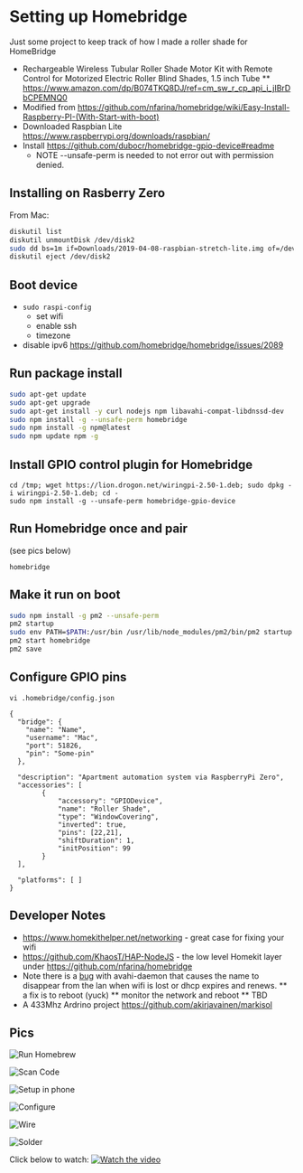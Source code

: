 

# Setting up Homebridge

Just some project to keep track of how I made a roller shade for HomeBridge

* Rechargeable Wireless Tubular Roller Shade Motor Kit with Remote Control for Motorized Electric Roller Blind Shades, 1.5 inch Tube 
** https://www.amazon.com/dp/B074TKQ8DJ/ref=cm_sw_r_cp_api_i_jIBrDbCPEMNQ0
* Modified from https://github.com/nfarina/homebridge/wiki/Easy-Install-Raspberry-PI-(With-Start-with-boot)
* Downloaded Raspbian Lite https://www.raspberrypi.org/downloads/raspbian/
* Install https://github.com/dubocr/homebridge-gpio-device#readme
  * NOTE --unsafe-perm is needed to not error out with permission denied.

## Installing on Rasberry Zero

From Mac:

```bash 
diskutil list
diskutil unmountDisk /dev/disk2
sudo dd bs=1m if=Downloads/2019-04-08-raspbian-stretch-lite.img of=/dev/disk2 conv=sync
diskutil eject /dev/disk2
```

## Boot device

* `sudo raspi-config`
  * set wifi
  * enable ssh
  * timezone
* disable ipv6 https://github.com/homebridge/homebridge/issues/2089

## Run package install

```bash
sudo apt-get update
sudo apt-get upgrade
sudo apt-get install -y curl nodejs npm libavahi-compat-libdnssd-dev
sudo npm install -g --unsafe-perm homebridge
sudo npm install -g npm@latest
sudo npm update npm -g
```

## Install GPIO control plugin for Homebridge
```
cd /tmp; wget https://lion.drogon.net/wiringpi-2.50-1.deb; sudo dpkg -i wiringpi-2.50-1.deb; cd -
sudo npm install -g --unsafe-perm homebridge-gpio-device
```

## Run Homebridge once and pair
(see pics below)

`homebridge`

## Make it run on boot

```bash
sudo npm install -g pm2 --unsafe-perm
pm2 startup
sudo env PATH=$PATH:/usr/bin /usr/lib/node_modules/pm2/bin/pm2 startup systemd -u pi --hp /home/pi
pm2 start homebridge
pm2 save
```

## Configure GPIO pins
```
vi .homebridge/config.json

{
  "bridge": {
    "name": "Name",
    "username": "Mac",
    "port": 51826,
    "pin": "Some-pin"
  },

  "description": "Apartment automation system via RaspberryPi Zero",
  "accessories": [
		{
			"accessory": "GPIODevice",
			"name": "Roller Shade",
			"type": "WindowCovering",
			"inverted": true,
			"pins": [22,21],
			"shiftDuration": 1,
			"initPosition": 99
		}
  ],

  "platforms": [ ]
}
```

## Developer Notes
* https://www.homekithelper.net/networking - great case for fixing your wifi 
* https://github.com/KhaosT/HAP-NodeJS - the low level Homekit layer under https://github.com/nfarina/homebridge
* Note there is a [bug](https://github.com/lathiat/avahi/issues/117) with avahi-daemon that causes the name to disappear from the lan when wifi is lost or dhcp expires and renews.
** a fix is to reboot (yuck)
** monitor the network and reboot
** TBD
* A 433Mhz Ardrino project https://github.com/akirjavainen/markisol

## Pics

![Run Homebrew](img/1.jpg)

![Scan Code](img/2.png)

![Setup in phone](img/3.png)

![Configure](img/4.png)

![Wire](img/5.png)

![Solder](img/6.jpg)


Click below to watch:
[![Watch the video](https://img.youtube.com/vi/JUSCbY_hryk/maxresdefault.jpg)](https://youtu.be/JUSCbY_hryk)
